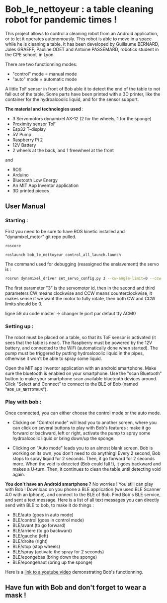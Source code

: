 # Bob_le_nettoyeur : a table cleaning robot for pandemic times ! 

This project allows to control a cleaning robot from an Android application, or to let it operates autonomously.
This robot is able to move in a space while he is cleaning a table.
It has been developed by Guillaume BERNARD, Jules GRAEFF, Pauline ODET and Antoine PASSEMARD, robotics student in the CPE school, in Lyon.


There are two functionning modes:
- "control" mode = manual mode
- "auto" mode = automatic mode

A little ToF sensor in front of Bob able it to detect the end of the table to not fall out of the table. Some parts have been printed with a 3D printer, like the container for the hydroalcoolic liquid, and for the sensor support.

**The material and technologies used** :
- 3 Servomotors dynamixel AX-12 (2 for the wheels, 1 for the sponge)
- Proximity sensor ToF
- Esp32 T-display
- 5V Pump
- Raspberry Pi 2
- 12V Battery
- 2 wheels at the back, and 1 freewheel at the front

and

- ROS
- Arduino
- Bluetooth Low Energy
- An MIT App Inventor application
- 3D printed pieces





## User Manual

### **Starting** :

First you need to be sure to have ROS kinetic installed and "dynamixel_motor" git repo pulled.


```bash
roscore
```

```bash
roslaunch bob_le_nettoyeur control_all_launch.launch
```

The command used for debugging (reassigned the enslavement) the servo is : 

```bash
rosrun dynamixel_driver set_servo_config.py 3 --cw-angle-limit=0 --ccw-angle-limit=0
```

The first parameter "3" is the servomotor id, then in the second and third parameters CW means clockwise and CCW means counterclockwise, it makes sense if we want the motor to fully rotate, then both CW and CCW limits should be 0.

ligne 59 du code master -> changer le port par défaut tty ACM0

### **Setting up** :

The robot must be placed on a table, so that its ToF sensor is activated (it sees that the table is near). The Raspberry must be powered by the 12V battery, and connected to the WiFi (automatically done when started). The pump must be triggered by putting hydroalcoolic liquid in the pipes, otherwise it won't be able to spray some liquid.

Open the MIT app inventor application with an android smartphone. Make sure the bluetooth is enabled on your smartphone. Use the "scan Bluetooth" button to make your smartphone scan available bluetooth devices around. Click "Select and Connect" to connect to the BLE of Bob (named "`BOB_LE_NETTOYEUR`").

### **Play with bob** :

Once connected, you can either choose the control mode or the auto mode. 

- Clicking on "Control mode" will lead you to another screen, where you can click on several buttons to play with Bob's features : make it go forward or backward, left or right, activate the pump to spray some hydroalcoolic liquid or bring down/up the sponge.

- Clicking on "Auto mode" leads you to an almost blank screen. Bob is working on its own, you don't need to do anything! Every 2 second, Bob stops to spray liquid for 2 seconds. Then, it go forward for 2 seconds more. When the void is detected (Bob could fall !), it goes backward and makes a U-turn. Then, it continues to clean the table until detecting void again.

**You don't have an Android smartphone ?**
No worries ! You still can play with Bob ! Download on you phone a BLE application (we used BLE Scanner 4.0 with an Iphone), and connect to the BLE of Bob. Find Bob's BLE service, and sent a text message. Here is a list of all text messages you can directly send with BLE to bob, to make it do things :
- BLE/auto (goes in auto mode)
- BLE/control (goes in control mode)
- BLE/avant (to go forward)
- BLE/arriere (to go backward)
- BLE/gauche (left)
- BLE/droite (right)
- BLE/stop (stop wheels)
- BLE/spray (activate the spray for 2 seconds)
- BLE/epongebas (bring down the sponge)
- BLE/epongehaut (bring up the sponge)


Here is a [link to a youtube video] demonstrating Bob's functionning.

## Have fun with Bob and don't forget to wear a mask !

 [link to a youtube video]: <https://www.youtube.com/watch?v=yAvRzTUq35Y&fbclid=IwAR3IyhD5BtqVDrqxux6i4YPPpNvEkhpMLkPUr5UTj8BFtKCsn-m_kRZWYwU&ab_channel=GuillaumeBernard>






